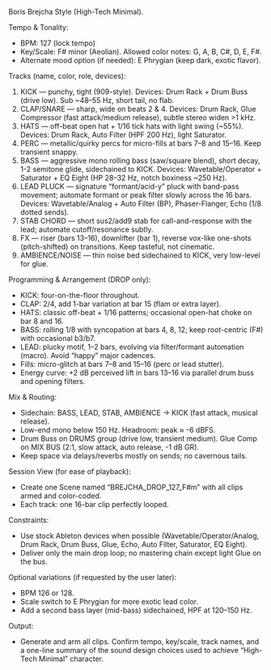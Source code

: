 Boris Brejcha Style (High-Tech Minimal). 

Tempo & Tonality:
- BPM: 127 (lock tempo)
- Key/Scale: F# minor (Aeolian). Allowed color notes: G, A, B, C#, D, E, F#.
- Alternate mood option (if needed): E Phrygian (keep dark, exotic flavor).

Tracks (name, color, role, devices):
1) KICK — punchy, tight (909-style). Devices: Drum Rack + Drum Buss (drive low). Sub ~48–55 Hz, short tail, no flab.
2) CLAP/SNARE — sharp, wide on beats 2 & 4. Devices: Drum Rack, Glue Compressor (fast attack/medium release), subtle stereo widen >1 kHz.
3) HATS — off-beat open hat + 1/16 tick hats with light swing (~55%). Devices: Drum Rack, Auto Filter (HPF 200 Hz), light Saturator.
4) PERC — metallic/quirky percs for micro-fills at bars 7–8 and 15–16. Keep transient snappy.
5) BASS — aggressive mono rolling bass (saw/square blend), short decay, 1-2 semitone glide, sidechained to KICK. Devices: Wavetable/Operator + Saturator + EQ Eight (HP 28–32 Hz, notch boxiness ~250 Hz).
6) LEAD PLUCK — signature “formant/acid-y” pluck with band-pass movement; automate formant or peak filter slowly across the 16 bars. Devices: Wavetable/Analog + Auto Filter (BP), Phaser-Flanger, Echo (1/8 dotted sends).
7) STAB CHORD — short sus2/add9 stab for call-and-response with the lead; automate cutoff/resonance subtly.
8) FX — riser (bars 13–16), downlifter (bar 1), reverse vox-like one-shots (pitch-shifted) on transitions. Keep tasteful, not cinematic.
9) AMBIENCE/NOISE — thin noise bed sidechained to KICK, very low-level for glue.

Programming & Arrangement (DROP only):
- KICK: four-on-the-floor throughout.
- CLAP: 2/4, add 1-bar variation at bar 15 (flam or extra layer).
- HATS: classic off-beat + 1/16 patterns; occasional open-hat choke on bar 8 and 16.
- BASS: rolling 1/8 with syncopation at bars 4, 8, 12; keep root-centric (F#) with occasional b3/b7.
- LEAD: plucky motif, 1–2 bars, evolving via filter/formant automation (macro). Avoid “happy” major cadences.
- Fills: micro-glitch at bars 7–8 and 15–16 (perc or lead stutter).
- Energy curve: +2 dB perceived lift in bars 13–16 via parallel drum buss and opening filters.

Mix & Routing:
- Sidechain: BASS, LEAD, STAB, AMBIENCE → KICK (fast attack, musical release).
- Low-end mono below 150 Hz. Headroom: peak ≈ -6 dBFS.
- Drum Buss on DRUMS group (drive low, transient medium). Glue Comp on MIX BUS (2:1, slow attack, auto release, -1 dB GR).
- Keep space via delays/reverbs mostly on sends; no cavernous tails.

Session View (for ease of playback):
- Create one Scene named “BREJCHA_DROP_127_F#m” with all clips armed and color-coded.
- Each track: one 16-bar clip perfectly looped.

Constraints:
- Use stock Ableton devices when possible (Wavetable/Operator/Analog, Drum Rack, Drum Buss, Glue, Echo, Auto Filter, Saturator, EQ Eight).
- Deliver only the main drop loop; no mastering chain except light Glue on the bus.

Optional variations (if requested by the user later):
- BPM 126 or 128.
- Scale switch to E Phrygian for more exotic lead color.
- Add a second bass layer (mid-bass) sidechained, HPF at 120–150 Hz.

Output:
- Generate and arm all clips. Confirm tempo, key/scale, track names, and a one-line summary of the sound design choices used to achieve “High-Tech Minimal” character.